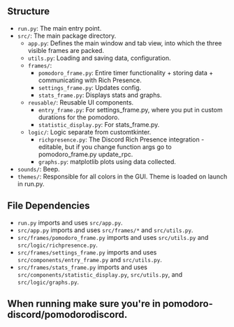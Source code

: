 
## Structure

- `run.py`: The main entry point.
- `src/`: The main package directory.
  - `app.py`: Defines the main window and tab view, into which the three visible frames are packed.
  - `utils.py`: Loading and saving data, configuration.
  - `frames/`:
    - `pomodoro_frame.py`: Entire timer functionality + storing data + communicating with Rich Presence.
    - `settings_frame.py`: Updates config.
    - `stats_frame.py`: Displays stats and graphs.
  - `reusable/`: Reusable UI components.
    - `entry_frame.py`: For settings_frame.py, where you put in custom durations for the pomodoro.
    - `statistic_display.py`: For stats_frame.py.
  - `logic/`: Logic separate from customtkinter.
    - `richpresence.py`: The Discord Rich Presence integration - editable, but if you change function args go to pomodoro_frame.py update_rpc.
    - `graphs.py`: matplotlib plots using data collected.
- `sounds/`: Beep.
- `themes/`: Responsible for all colors in the GUI. Theme is loaded on launch in run.py.

## File Dependencies

- `run.py` imports and uses `src/app.py`.
- `src/app.py` imports and uses `src/frames/*` and `src/utils.py`.
- `src/frames/pomodoro_frame.py` imports and uses `src/utils.py` and `src/logic/richpresence.py`.
- `src/frames/settings_frame.py` imports and uses `src/components/entry_frame.py` and `src/utils.py`.
- `src/frames/stats_frame.py` imports and uses `src/components/statistic_display.py`, `src/utils.py`, and `src/logic/graphs.py`.

## When running make sure you're in pomodoro-discord/pomodorodiscord.
